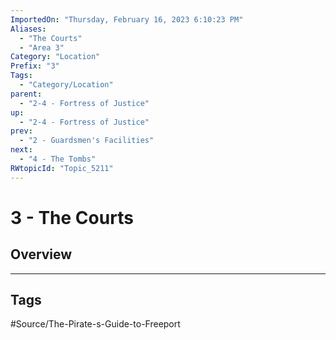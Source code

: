 ```yaml
---
ImportedOn: "Thursday, February 16, 2023 6:10:23 PM"
Aliases:
  - "The Courts"
  - "Area 3"
Category: "Location"
Prefix: "3"
Tags:
  - "Category/Location"
parent:
  - "2-4 - Fortress of Justice"
up:
  - "2-4 - Fortress of Justice"
prev:
  - "2 - Guardsmen's Facilities"
next:
  - "4 - The Tombs"
RWtopicId: "Topic_5211"
---
```

# 3 - The Courts
## Overview

---
## Tags
#Source/The-Pirate-s-Guide-to-Freeport

